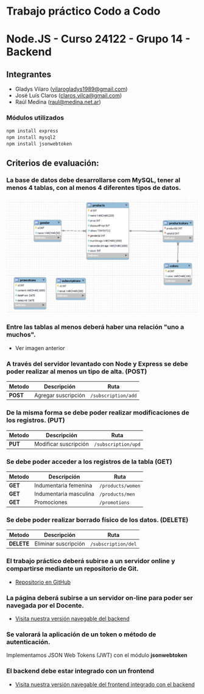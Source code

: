 # Trabajo práctico Codo a Codo
# Node.JS - Curso 24122 - Grupo 14 - Backend

## Integrantes
- Gladys Vilaro (vilarogladys1989@gmail.com)
- José Luís Claros (claros.vilca@gmail.com)
- Raúl Medina (raul@medina.net.ar)

### Módulos utilizados
```sh
npm install express
npm install mysql2
npm install jsonwebtoken
```

## Criterios de evaluación:

### La base de datos debe desarrollarse com MySQL, tener al menos 4 tablas, con al menos 4 diferentes tipos de datos.

![DER](./img/der.png)

### Entre las tablas al menos deberá haber una relación "uno a muchos".

- Ver imagen anterior

### A través del servidor levantado con Node y Express se debe poder realizar al menos un tipo de alta. (POST)
| Metodo | Descripción | Ruta |
| ------ | ------ | ------ |
| **POST** | Agregar suscripción | `/subscription/add` |

### De la misma forma se debe poder realizar modificaciones de los registros. (PUT)
| Metodo | Descripción | Ruta |
| ------ | ------ | ------ |
| **PUT** | Modificar suscripción | `/subscription/upd` |

### Se debe poder acceder a los registros de la tabla (GET)
| Metodo | Descripción | Ruta |
| ------ | ------ | ------ |
| **GET** | Indumentaria femenina | `/products/women` |
| **GET** | Indumentaria masculina | `/products/men` |
| **GET** | Promociones | `/promotions` |

### Se debe poder realizar borrado físico de los datos. (DELETE)
| Metodo | Descripción | Ruta |
| ------ | ------ | ------ |
| **DELETE** | Eliminar suscripción | `/subscription/del` |

### El trabajo práctico deberá subirse a un servidor online y compartirse mediante un repositorio de Git.
- [Repositorio en GitHub](https://github.com/raulmedinaAR/Grupo14-NodeJS-Backend-Old.git)

### La página deberá subirse a un servidor on-line para poder ser navegada por el Docente.
- [Visita nuestra versión navegable del backend](PENDIENTE!!!)

### Se valorará la aplicación de un token o método de autenticación.
Implementamos JSON Web Tokens (JWT) con el módulo **jsonwebtoken**

### El backend debe estar integrado con un frontend
- [Visita nuestra versión navegable del frontend integrado con el backend](https://grupo14.netlify.app/)
